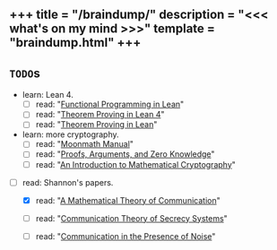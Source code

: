 +++
title = "/braindump/"
description = "<<< what's on my mind >>>"
template = "braindump.html"
+++
---

## `TODO`s
- learn: Lean 4.
  - [ ] read: "[Functional Programming in Lean](https://lean-lang.org/functional_programming_in_lean/)" 
  - [ ] read: "[Theorem Proving in Lean 4](https://leanprover.github.io/theorem_proving_in_lean4/)"
  - [ ] read: "[Theorem Proving in Lean](https://leanprover.github.io/theorem_proving_in_lean/)"
- learn: more cryptography. 
  - [ ] read: "[Moonmath Manual](https://github.com/LeastAuthority/moonmath-manual)"
  - [ ] read: "[Proofs, Arguments, and Zero Knowledge](https://people.cs.georgetown.edu/jthaler/ProofsArgsAndZK.html)"
  - [ ] read: "[An Introduction to Mathematical Cryptography](https://link.springer.com/book/10.1007/978-0-387-77993-5)"
- [ ] read: Shannon's papers.
    - [x] read: "[A Mathematical Theory of Communication](https://people.math.harvard.edu/~ctm/home/text/others/shannon/entropy/entropy.pdf)"
    - [ ] read: "[Communication Theory of Secrecy Systems](https://www.cs.miami.edu/home/burt/learning/csc685.211/bstj28-4-656.pdf)"
    - [ ] read: "[Communication in the Presence of Noise](https://fab.cba.mit.edu/classes/S62.12/docs/Shannon_noise.pdf)"

